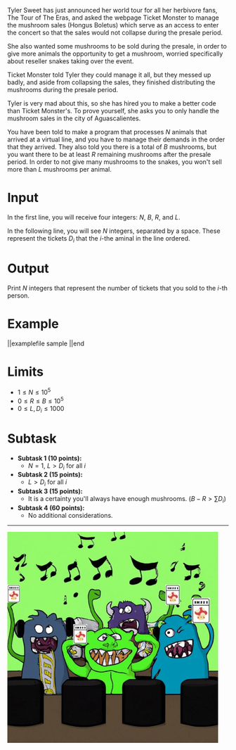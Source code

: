 Tyler Sweet has just announced her world tour for all her herbivore fans, The Tour of The Eras, and asked the webpage Ticket Monster to manage the mushroom sales (Hongus Boletus) which serve as an access to enter the concert so that the sales would not collapse during the presale period.

She also wanted some mushrooms to be sold during the presale, in order to give more animals the opportunity to get a mushroom, worried specifically about reseller snakes taking over the event. 

Ticket Monster told Tyler they could manage it all, but they messed up badly, and aside from collapsing the sales, they finished distributing the mushrooms during the presale period.

Tyler is very mad about this, so she has hired you to make a better code than Ticket Monster's. To prove yourself, she asks you to only handle the mushroom sales in the city of Aguascalientes.

You have been told to make a program that processes $N$ animals that arrived at a virtual line, and you have to manage their demands in the order that they arrived. They also told you there is a total of $B$ mushrooms, but you want there to be at least $R$ remaining mushrooms after the presale period. In order to not give many mushrooms to the snakes, you won't sell more than $L$ mushrooms per animal.

# Input

In the first line, you will receive four integers: $N$, $B$, $R$,  and $L$.

In the following line, you will see $N$ integers, separated by a space. These represent the tickets $D_i$ that the $i$-the aminal in the line ordered.

# Output

Print $N$ integers that represent the number of tickets that you sold to the $i$-th person.

# Example

||examplefile
sample
||end

# Limits

- $1 \leq N \leq 10^5$
- $0 \leq R \leq B \leq 10^5$
- $0 \leq L, D_i \leq 1000$

# Subtask

- **Subtask 1 (10 points):**
  - $N = 1$, $L \gt D_i$ for all $i$
- **Subtask 2 (15 points):**
  - $L \gt D_i$ for all $i$
- **Subtask 3 (15 points):**
  - It is a certainty you'll always have enough mushrooms. $(B - R \gt \sum D_i)$
- **Subtask 4 (60 points):**
  - No additional considerations.

---

![](ticketmonster.jpeg 'Fans in the great Tour of The Eras.')
